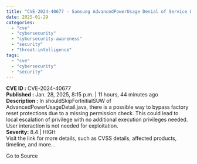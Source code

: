 ```yaml
---
title: "CVE-2024-40677 - Samsung AdvancedPowerUsage Denial of Service Local Privilege Escalation"
date: 2025-01-29
categories: 
  - "cve"
  - "cybersecurity"
  - "cybersecurity-awareness"
  - "security"
  - "threat-intelligence"
tags: 
  - "cve"
  - "cybersecurity"
  - "security"
---
```


**CVE ID :** CVE-2024-40677  
**Published :** Jan. 28, 2025, 8:15 p.m. | 11 hours, 44 minutes ago  
**Description :** In shouldSkipForInitialSUW of AdvancedPowerUsageDetail.java, there is a possible way to bypass factory reset protections due to a missing permission check. This could lead to local escalation of privilege with no additional execution privileges needed. User interaction is not needed for exploitation.  
**Severity:** 8.4 | HIGH  
Visit the link for more details, such as CVSS details, affected products, timeline, and more...

Go to Source
